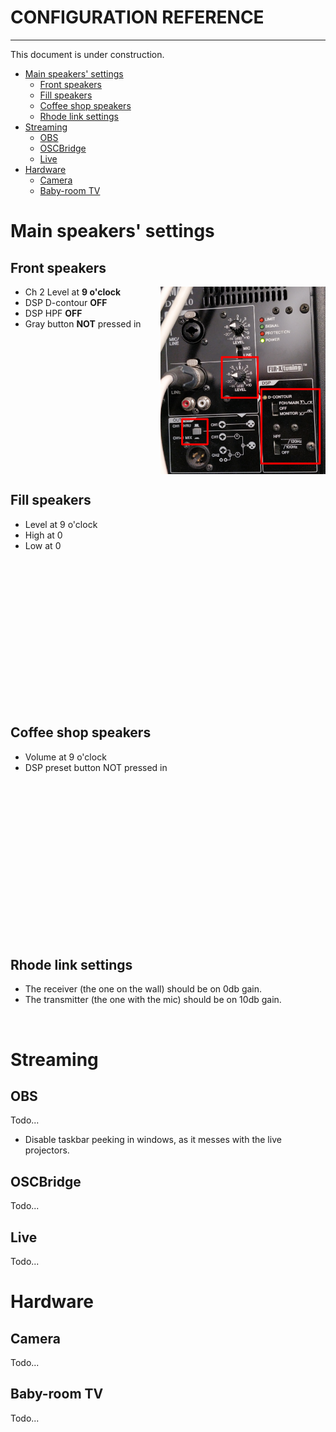 <h1>CONFIGURATION REFERENCE</h1>
<hr>

This document is under construction.

<!-- TOC -->
* [Main speakers' settings](#main-speakers-settings)
  * [Front speakers](#front-speakers)
  * [Fill speakers](#fill-speakers)
  * [Coffee shop speakers](#coffee-shop-speakers)
  * [Rhode link settings](#rhode-link-settings)
* [Streaming](#streaming)
  * [OBS](#obs)
  * [OSCBridge](#oscbridge)
  * [Live](#live)
* [Hardware](#hardware)
  * [Camera](#camera)
  * [Baby-room TV](#baby-room-tv)
<!-- TOC -->

<div style="page-break-after: always;"></div>

# Main speakers' settings

## Front speakers

<img alt="" src="assets/reset/mains.png" align="right" style="float:right" height="300">

* Ch 2 Level at **9 o'clock**
* DSP D-contour **OFF**
* DSP HPF **OFF**
* Gray button **NOT** pressed in

<br clear="both" style="clear:both"/>

## Fill speakers

<img alt="" src="assets/reset/fills.png" align="right" style="float:right"  height="300"/>

* Level at 9 o'clock
* High at 0
* Low at 0

<br clear="right" style="clear:right">


<div style="page-break-after: always;"></div>

## Coffee shop speakers

<img alt="" src="assets/reset/coffeshop.png"  align="right" style="float:right" height="300"/>


* Volume at 9 o'clock
* DSP preset button NOT pressed in

<br clear="both" style="clear:both"/>

## Rhode link settings


* The receiver (the one on the wall) should be on 0db gain.
* The transmitter (the one with the mic) should be on 10db gain.

<img alt="" src="assets/reset/rhodelink.png" height="200">

# Streaming
## OBS
Todo...
 * Disable taskbar peeking in windows, as it messes with the live projectors.

## OSCBridge
Todo...
## Live
Todo...

# Hardware
## Camera
Todo...
## Baby-room TV
Todo...

